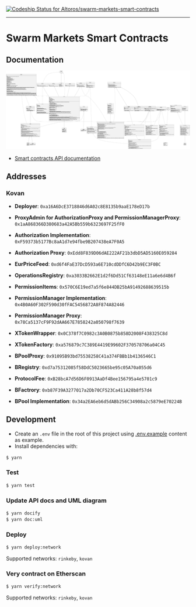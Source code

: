 [![Codeship Status for Altoros/swarm-markets-smart-contracts](https://app.codeship.com/projects/b7f76525-0e01-478a-8678-1347a2910490/status?branch=main)](https://app.codeship.com/projects/423696)

---

# Swarm Markets Smart Contracts

## Documentation

![](docs/uml/swarm-markets.png?raw=true)

- [Smart contracts API documentation](SUMMARY.md)

## Addresses

### Kovan
- **Deployer**: `0xa16A6DcE3718846d6A02c8E8135b9aaE178eD17b`
- **ProxyAdmin for AuthorizationProxy and PermissionManagerProxy**: `0x1aA868366D380683a42A5Bb559b6323697F25fF0`

- **Authorization Implementation**: `0xF59373b5177Bc8aA1d7e94fbe9B207438eA7F0A5`
- **Authorization Proxy**: `0xEdd8F839D06dAE222AF21b3dbD5AD5160E059284`
- **EurPriceFeed**: `0xd6f4FaE37DcD593a6E710cdDDfC6D42b9EC3F0BC`
- **OperationsRegistry**: `0xa3033B2662E1d2f6Dd51Cf63148eE11a6e6d4B6f`

- **PermissionItems**: `0x570C6E19ed7a5f6e844DB25bA91492688639515b`
- **PermissionManager Implementation**: `0x4B0A60F302F590d30fFAC5456872A8F874A82446`
- **PermissionManager Proxy**: `0x78Ca5137cF9F92dAA667E7858242a050798f7639`

- **XTokenWrapper**: `0x0C378f7C0982c3A0B0875b858D2008F438325C8d`
- **XTokenFactory**: `0xa576879c7C389E4419E99602F370578706a04C45`

- **BPoolProxy**: `0x91095B93bd75538258C41a374FBBb1b4136546C1`
- **BRegistry**: `0xd7a75312085f58DdC5023665be95c05A70a055d6`
- **ProtocolFee**: `0xB28bcA7d56D6F0913AaDf4Bee156795a4e5701c9`
- **BFactrory**: `0xb87F39A3277017a2Db70CF523Ca411A28b8f57d4`
- **BPool Implementation**: `0x34a2EA6eb6d5dABb256C34908a2c5879eE70224B`



## Development

- Create an `.env` file in the root of this project using [.env.example](.env.example) content as example.
- Install dependencies with:
```bash
$ yarn
```

### Test
```bash
$ yarn test
```

### Update API docs and UML diagram
```bash
$ yarn docify
$ yarn doc:uml
```

### Deploy
```bash
$ yarn deploy:network
```

Supported networks: `rinkeby`, `kovan`

### Very contract on Etherscan
```bash
$ yarn verify:network
```

Supported networks: `rinkeby`, `kovan`
